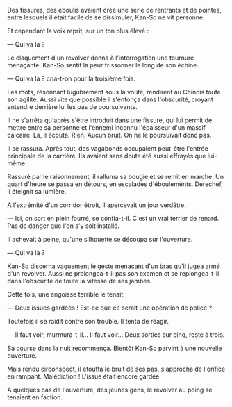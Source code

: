 Des fissures, des éboulis avaient créé une série de rentrants et de pointes, entre lesquels il était facile de se dissimuler, Kan-So ne vit personne.

Et cependant la voix reprit, sur un ton plus élevé :

— Qui va la ?

Le claquement d'un revolver donna à l'interrogation une tournure menaçante. Kan-So sentit la peur frissonner le long de son échine.

— Qui va là ? cria-t-on pour la troisième fois.

Les mots, résonnant lugubrement sous la voûte, rendirent au Chinois toute son agilité. Aussi vite que possible il s'enfonça dans l'obscurité, croyant entendre derrière lui les pas de poursuivants.

Il ne s'arrêta qu'après s'être introduit dans une fissure, qui lui permit de mettre entre sa personne et l'ennemi inconnu l'épaisseur d'un massif calcaire. Là, il écouta. Rien. Aucun bruit. On ne le poursuivait donc pas.

Il se rassura. Après tout, des vagabonds occupaient peut-être l'entrée principale de la carrière. Ils avaient sans doute été aussi effrayés que lui-même.

Rassuré par le raisonnement, il ralluma sa bougie et se remit en marche. Un quart d'heure se passa en détours, en escalades d'éboulements. Derechef, il éteignit sa lumière.

A l'extrémité d'un corridor étroit, il apercevait un jour verdâtre.

— Ici, on sort en plein fourré, se confia-t-il. C'est un vrai terrier de renard. Pas de danger que l'on s'y soit installé.

Il achevait à peine, qu'une silhouette se découpa sur l'ouverture.

— Qui va là ?

Kan-So discerna vaguement le geste menaçant d'un bras qu'il jugea armé d'un revolver. Aussi ne prolongea-t-il pas son examen et se replongea-t-il dans l'obscurité de toute la vitesse de ses jambes.

Cette fois, une angoisse terrible le tenait.

— Deux issues gardées ! Est-ce que ce serait une opération de police ?

Toutefois il se raidit contre son trouble. Il tenta de réagir.

— Il faut voir, murmura-t-il... Il faut voir... Deux sorties sur cinq, reste à trois.

Sa course dans la nuit recommença. Bientôt Kan-So parvint à une nouvelle ouverture.

Mais rendu circonspect, il étouffa le bruit de ses pas, s'approcha de l'orifice en rampant. Malédiction ! L'issue était encore gardée.

A quelques pas de l'ouverture, des jeunes gens, le revolver au poing se tenaient en faction.
